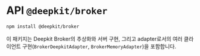 # API `@deepkit/broker`

```sh
npm install @deepkit/broker
```

이 패키지는 Deepkit Broker의 추상화와 서버 구현, 그리고 adapter로서의 여러 클라이언트 구현(`BrokerDeepkitAdapter`, `BrokerMemoryAdapter`)을 포함합니다.

<api-docs package="@deepkit/broker"></api-docs>
